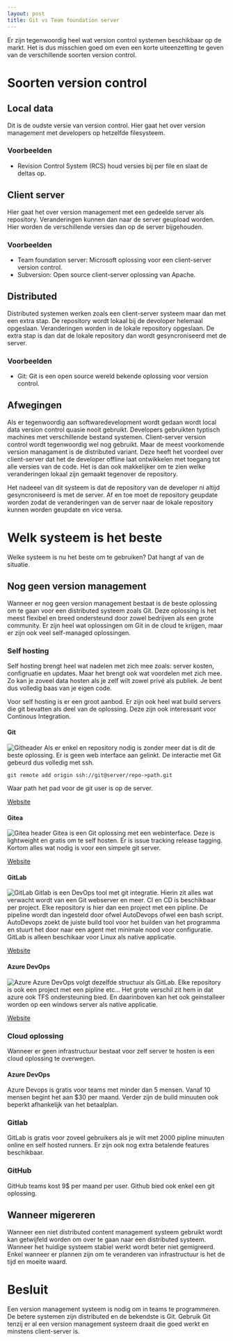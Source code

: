 ```yaml
---
layout: post
title: Git vs Team foundation server
---
```


Er zijn tegenwoordig heel wat version control systemen beschikbaar op de markt. Het is dus misschien goed om even een korte uiteenzetting te geven van de verschillende soorten version control.

# Soorten version control

## Local data

Dit is de oudste versie van version control. Hier gaat het over version management met developers op hetzelfde filesysteem.

### Voorbeelden

- Revision Control System (RCS) houd versies bij per file en slaat de deltas op.

## Client server

Hier gaat het over version management met een gedeelde server als repository. Veranderingen kunnen dan naar de server geupload worden. Hier worden de verschillende versies dan op de server bijgehouden.

### Voorbeelden
- Team foundation server: Microsoft oplossing voor een client-server version control.
- Subversion: Open source client-server oplossing van Apache.

## Distributed

Distributed systemen werken zoals een client-server systeem maar dan met een extra stap. De repository wordt lokaal bij de devoloper helemaal opgeslaan. Veranderingen worden in de lokale repository opgeslaan. De extra stap is dan dat de lokale repository dan wordt gesyncroniseerd met de server.

### Voorbeelden
- Git: Git is een open source wereld bekende oplossing voor version control.

## Afwegingen
Als er tegenwoordig aan softwaredevelopment wordt gedaan wordt local data version control quasie nooit gebruikt. Developers gebruikten typtisch machines met verschillende bestand systemen. Client-server version control wordt tegenwoordig wel nog gebruikt. Maar de meest voorkomende version managament is de distributed variant. Deze heeft het voordeel over client-server dat het de developer offline laat ontwikkelen met toegang tot alle versies van de code. Het is dan ook makkelijker om te zien welke veranderingen lokaal zijn gemaakt tegenover de repository.

Het nadeeel van dit systeem is dat de repository van de developer ni altijd gesyncroniseerd is met de server. Af en toe moet de repository geupdate worden zodat de veranderingen van de server naar de lokale repository kunnen worden geupdate en vice versa.

# Welk systeem is het beste

Welke systeem is nu het beste om te gebruiken? Dat hangt af van de situatie.
## Nog geen version management
Wanneer er nog geen version management bestaat is de beste oplossing om te gaan voor een distributed systeem zoals Git. Deze oplossing is het meest flexibel en breed ondersteund door zowel bedrijven als een grote community. Er zijn heel wat oplossingen om Git in de cloud te krijgen, maar er zijn ook veel self-managed oplossingen.

### Self hosting
Self hosting brengt heel wat nadelen met zich mee zoals: server kosten, configruatie en updates. Maar het brengt ook wat voordelen met zich mee. Zo kan je zoveel data hosten als je zelf wilt zowel privé als publiek. Je bent dus volledig baas van je eigen code.

Voor self hosting is er een groot aanbod. Er zijn ook heel wat build servers die git bevatten als deel van de oplossing. Deze zijn ook interessant voor Continous Integration.
#### Git
![Githeader](/assets/githeader.png)
Als er enkel en repository nodig is zonder meer dat is dit de beste oplossing. Er is geen web interface aan gelinkt. De interactie met Git gebeurd dus volledig met ssh.

`git remote add origin ssh://git@server/repo->path.git`

Waar path het pad voor de git user is op de server.

[Website](https://git-scm.com/)
#### Gitea
![Gitea header](/assets/gitea.png)
Gitea is een Git oplossing met een webinterface. Deze is lightweight en gratis om te self hosten. Er is issue tracking release tagging. Kortom alles wat nodig is voor een simpele git server.

[Website](https://gitea.io/)
#### GitLab
![GitLab](/assets/gitlabproject.png)
Gitlab is een DevOps tool met git integratie. Hierin zit alles wat verwacht wordt van een Git webserver en meer. CI en CD is beschikbaar per project. Elke repository is hier dan een project met een pipline. De pipeline wordt dan ingesteld door ofwel AutoDevops ofwel een bash script. AutoDevops zoekt de juiste build tool voor het builden van het programma en stuurt het door naar een agent met minimale nood voor configuratie. GitLab is alleen beschikaar voor Linux als native applicatie.

[Website](https://about.gitlab.com/)
#### Azure DevOps
![Azure](/assets/azuredevopsheader.png)
Azure DevOps volgt dezelfde structuur als GitLab. Elke repository is ook een project met een pipline etc... Het grote verschil zit hem in dat azure ook TFS ondersteuning bied. En daarinboven kan het ook geinstalleer worden op een windows server als native applicatie.

[Website](https://azure.microsoft.com/en-us/services/devops/)

### Cloud oplossing
Wanneer er geen infrastructuur bestaat voor zelf server te hosten is een cloud oplossing te overwegen.
#### Azure DevOps
Azure Devops is gratis voor teams met minder dan 5 mensen. Vanaf 10 mensen begint het aan $30 per maand. Verder zijn de build minuuten ook beperkt afhankelijk van het betaalplan.
### Gitlab
GitLab is gratis voor zoveel gebruikers als je wilt met 2000 pipline minuuten online en self hosted runners. Er zijn ook nog extra betalende features beschikbaar.
### GitHub
GitHub teams kost 9$ per maand per user. Github bied ook enkel een git oplossing.
## Wanneer migereren

Wanneer een niet distributed content management systeem gebruikt wordt kan getwijfeld worden om over te gaan naar een distributed systeem. Wanneer het huidige systeem stabiel werkt wordt beter niet gemigreerd. Enkel wanneer er plannen zijn om te veranderen van infrastructuur is het de tijd en moeite waard.


# Besluit
Een version management systeem is nodig om in teams te programmeren. De betere systemen zijn distributed en de bekendste is Git. Gebruik Git tenzij er al een version management systeem draait die goed werkt en minstens client-server is.
